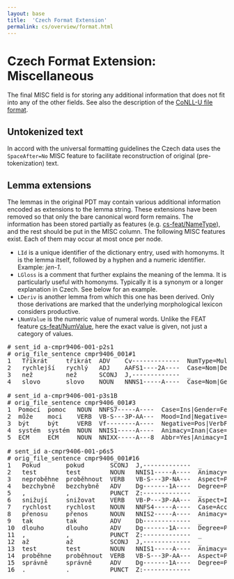```yaml
---
layout: base
title:  'Czech Format Extension'
permalink: cs/overview/format.html
---
```


# Czech Format Extension: Miscellaneous

The final MISC field is for storing any additional information that does not fit into any of
the other fields. See also the description of the [CoNLL-U file format](../../format.html).

## Untokenized text

In accord with the universal formatting guidelines the Czech data uses the `SpaceAfter=No`
MISC feature to facilitate reconstruction of original (pre-tokenization) text.

## Lemma extensions

The lemmas in the original PDT may contain various additional information encoded as extensions
to the lemma string. These extensions have been removed so that only the bare canonical word form
remains. The information has been stored partially as features (e.g. [cs-feat/NameType]()),
and the rest should be put in the MISC column. The following MISC features exist. Each of them may
occur at most once per node.

* `LId` is a unique identifier of the dictionary entry, used with homonyms. It is the lemma itself, followed by a hyphen and a numeric identifier. Example: *jen-1*.
* `LGloss` is a comment that further explains the meaning of the lemma. It is particularly useful with homonyms. Typically it is a synonym or a longer explanation in Czech. See below for an example.
* `LDeriv` is another lemma from which this one has been derived. Only those derivations are marked that the underlying morphological lexicon considers productive.
* `LNumValue` is the numeric value of numeral words. Unlike the FEAT feature [cs-feat/NumValue](), here the exact value is given, not just a category of values.

<pre># sent_id a-cmpr9406-001-p2s1
# orig_file_sentence cmpr9406_001#1
1   Třikrát     třikrát  ADV    Cv-------------  NumType=Mult                                              2  advmod  _  LNumValue=3
2   rychlejší   rychlý   ADJ    AAFS1----2A----  Case=Nom|Degree=Comp|Gender=Fem|Negative=Pos|Number=Sing  0  root    _  _
3   než         než      SCONJ  J,-------------  _                                                         4  mark    _  LId=než-2
4   slovo       slovo    NOUN   NNNS1-----A----  Case=Nom|Gender=Neut|Negative=Pos|Number=Sing             2  advcl   _  _

# sent_id a-cmpr9406-001-p3s1B
# orig_file_sentence cmpr9406_001#3
1  Pomocí  pomoc   NOUN  NNFS7-----A----  Case=Ins|Gender=Fem|Negative=Pos|Number=Sing                                  2  xcomp  _  _
2  může    moci    VERB  VB-S---3P-AA---  Mood=Ind|Negative=Pos|Number=Sing|Person=3|Tense=Pres|VerbForm=Fin|Voice=Act  0  root   _  LGloss=(mít_možnost_[něco_dělat])
3  být     být     VERB  Vf--------A----  Negative=Pos|VerbForm=Inf                                                     1  cop    _  _
4  systém  systém  NOUN  NNIS1-----A----  Animacy=Inan|Case=Nom|Gender=Masc|Negative=Pos|Number=Sing                    2  nsubj  _  _
5  ECM     ECM     NOUN  NNIXX-----A---8  Abbr=Yes|Animacy=Inan|Foreign=Yes|Gender=Masc|Negative=Pos                    4  nmod   _  LId=ECM-3|LGloss=(Error_Correction_Mode,_mód_u_faxů)

# sent_id a-cmpr9406-001-p6s5
# orig_file_sentence cmpr9406_001#16
1   Pokud       pokud       SCONJ  J,-------------  _       3       mark    _       _
2   test        test        NOUN   NNIS1-----A----  Animacy=Inan|Case=Nom|Gender=Masc|Negative=Pos|Number=Sing      3       nsubj   _  _
3   neproběhne  proběhnout  VERB   VB-S---3P-NA---  Aspect=Perf|Mood=Ind|Negative=Neg|Number=Sing|Person=3|Tense=Pres|VerbForm=Fin|Voice=Act        6       advcl   _       _
4   bezchybně   bezchybně   ADV    Dg-------1A----  Degree=Pos|Negative=Pos 3       advmod  _       SpaceAfter=No|LDeriv=bezchybný
5   ,           ,           PUNCT  Z:-------------  _       3       punct   _       _
6   snižují     snižovat    VERB   VB-P---3P-AA---  Aspect=Imp|Mood=Ind|Negative=Pos|Number=Plur|Person=3|Tense=Pres|VerbForm=Fin|Voice=Act 0       root    _       _
7   rychlost    rychlost    NOUN   NNFS4-----A----  Case=Acc|Gender=Fem|Negative=Pos|Number=Sing    6       dobj    _  LDeriv=rychlý
8   přenosu     přenos      NOUN   NNIS2-----A----  Animacy=Inan|Case=Gen|Gender=Masc|Negative=Pos|Number=Sing      7       nmod    _  _
9   tak         tak         ADV    Db-------------  _       10      advmod  _       LId=tak-3
10  dlouho      dlouho      ADV    Dg-------1A----  Degree=Pos|Negative=Pos 6       advmod  _       SpaceAfter=No|LGloss=(o_čase;_př._dlouhá_doba)
11  ,           ,           PUNCT  Z:-------------  _       14      punct   _       _
12  až          až          SCONJ  J,-------------  _       14      mark    _       LId=až-2|LGloss=(přijde,_až_to_dodělá)
13  test        test        NOUN   NNIS1-----A----  Animacy=Inan|Case=Nom|Gender=Masc|Negative=Pos|Number=Sing      14      nsubj   _  _
14  proběhne    proběhnout  VERB   VB-S---3P-AA---  Aspect=Perf|Mood=Ind|Negative=Pos|Number=Sing|Person=3|Tense=Pres|VerbForm=Fin|Voice=Act        10      advcl   _       _
15  správně     správně     ADV    Dg-------1A----  Degree=Pos|Negative=Pos 14      advmod  _       SpaceAfter=No|LGloss=(podle_něj._měřítek;_př._chlap,_míra,...)|LDeriv=správný
16  .           .           PUNCT  Z:-------------  _       6       punct   _       _</pre>
